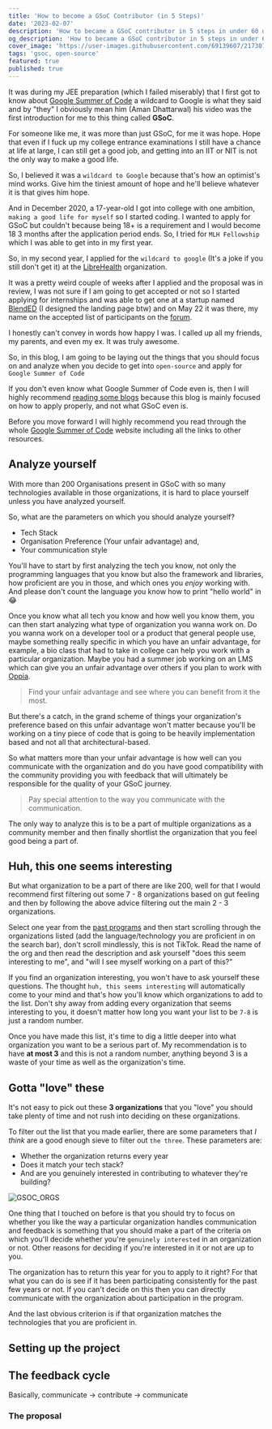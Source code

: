 ```yaml
---
title: 'How to become a GSoC Contributor (in 5 Steps)'
date: '2023-02-07'
description: 'How to became a GSoC contributor in 5 steps in under 60 days '
og_description: 'How to became a GSoC contributor in 5 steps in under 60 days '
cover_image: 'https://user-images.githubusercontent.com/69139607/217307052-22bb6401-97ad-45a4-96ae-95b5fbf641cf.png'
tags: 'gsoc, open-source'
featured: true
published: true
---
```


It was during my JEE preparation (which I failed miserably) that I first got to know about [Google Summer of Code](https://summerofcode.withgoogle.com) a wildcard to Google is what they said and by "they" I obviously mean him (Aman Dhattarwal) his video was the first introduction for me to this thing called **GSoC**.

For someone like me, it was more than just GSoC, for me it was hope. Hope that even if I fuck up my college entrance examinations I still have a chance at life at large, I can still get a good job, and getting into an IIT or NIT is not the only way to make a good life.

So, I believed it was a `wildcard to Google` because that's how an optimist's mind works. Give him the tiniest amount of hope and he'll believe whatever it is that gives him hope.

And in December 2020, a 17-year-old I got into college with one ambition, `making a good life for myself` so I started coding. I wanted to apply for GSoC but couldn't because being 18+ is a requirement and I would become 18 3 months after the application period ends. So, I tried for `MLH Fellowship` which I was able to get into in my first year.

So, in my second year, I applied for the `wildcard to google` (It's a joke if you still don't get it) at the [LibreHealth](https://librehealth.io) organization.

It was a pretty weird couple of weeks after I applied and the proposal was in review, I was not sure if I am going to get accepted or not so I started applying for internships and was able to get one at a startup named [BlendED](https://blended.app) (I designed the landing page btw) and on May 22 it was there, my name on the accepted list of participants on the [forum](https://forums.librehealth.io/t/congratulations-to-our-4-accepted-contributors-for-gsoc-2022-and-next-steps/4514).

I honestly can't convey in words how happy I was. I called up all my friends, my parents, and even my ex. It was truly awesome.

So, in this blog, I am going to be laying out the things that you should focus on and analyze when you decide to get into `open-source` and apply for `Google Summer of Code`

If you don't even know what Google Summer of Code even is, then I will highly recommend [reading some blogs](https://developers.google.com/open-source/gsoc/faq) because this blog is mainly focused on how to apply properly, and not what GSoC even is. 

Before you move forward I will highly recommend you read through the whole [Google Summer of Code](summerofcode.withgoogle.com) website including all the links to other resources.

## Analyze yourself

With more than 200 Organisations present in GSoC with so many technologies available in those organizations, it is hard to place yourself unless you have analyzed yourself. 

So, what are the parameters on which you should analyze yourself?
- Tech Stack
- Organisation Preference (Your unfair advantage) and,
- Your communication style

You'll have to start by first analyzing the tech you know, not only the programming languages that you know but also the framework and libraries, how proficient are you in those, and which ones you _enjoy_ working with. And please don't count the language you know how to print "hello world" in 😂

Once you know what all tech you know and how well you know them, you can then start analyzing what type of organization you wanna work on. Do you wanna work on a developer tool or a product that general people use, maybe something really specific in which you have an unfair advantage, for example, a bio class that had to take in college can help you work with a particular organization. Maybe you had a summer job working on an LMS which can give you an unfair advantage over others if you plan to work with [Oppia](https://www.oppia.org/).

> Find your unfair advantage and see where you can benefit from it the most.

But there's a catch, in the grand scheme of things your organization's preference based on this unfair advantage won't matter because you'll be working on a tiny piece of code that is going to be heavily implementation based and not all that architectural-based. 

So what matters more than your unfair advantage is how well can you communicate with the organization and do you have good compatibility with the community providing you with feedback that will ultimately be responsible for the quality of your GSoC journey.

> Pay special attention to the way you communicate with the communication.

The only way to analyze this is to be a part of multiple organizations as a community member and then finally shortlist the organization that you feel good being a part of.


## Huh, this one seems interesting

But what organization to be a part of there are like 200, well for that I would recommend first filtering out some 7 - 8 organizations based on gut feeling and then by following the above advice filtering out the main 2 - 3 organizations.

Select one year from the [past programs](https://summerofcode.withgoogle.com/archive) and then start scrolling through the organizations listed (add the language/technology you are proficient in on the search bar), don't scroll mindlessly, this is not TikTok. Read the name of the org and then read the description and ask yourself "does this seem interesting to me", and "will I see myself working on a part of this?"

If you find an organization interesting, you won't have to ask yourself these questions. The thought `huh, this seems interesting` will automatically come to your mind and that's how you'll know which organizations to add to the list. Don't shy away from adding every organization that seems interesting to you, it doesn't matter how long you want your list to be `7-8` is just a random number.

Once you have made this list, it's time to dig a little deeper into what organization you want to be a serious part of. My recommendation is to have **at most 3** and this is not a random number, anything beyond 3 is a waste of your time as well as the organization's time.

## Gotta "love" these

It's not easy to pick out these **3 organizations** that you "love" you should take plenty of time and not rush into deciding on these organizations.

To filter out the list that you made earlier, there are some parameters that _I think_ are a good enough sieve to filter out `the three`. These parameters are:
- Whether the organization returns every year
- Does it match your tech stack?
- And are you genuinely interested in contributing to whatever they're building?

![GSOC_ORGS](https://user-images.githubusercontent.com/69139607/217305051-333120fe-1ccc-495e-8833-60e38365ab89.png)

One thing that I touched on before is that you should try to focus on whether you like the way a particular organization handles communication and feedback is something that you should make a part of the criteria on which you'll decide whether you're `genuinely interested` in an organization or not. Other reasons for deciding if you're interested in it or not are up to you.

The organization has to return this year for you to apply to it right? For that what you can do is see if it has been participating consistently for the past few years or not. If you can't decide on this then you can directly communicate with the organization about participation in the program. 

And the last obvious criterion is if that organization matches the technologies that you are proficient in.

## Setting up the project
## The feedback cycle
Basically, communicate -> contribute -> communicate
### The proposal
